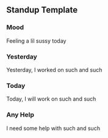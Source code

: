 ## Standup Template 

### Mood 
Feeling a lil sussy today 

### Yesterday 
Yesterday, I worked on such and such 

### Today
Today, I will work on such and such 

### Any Help 
I need some help with such and such 